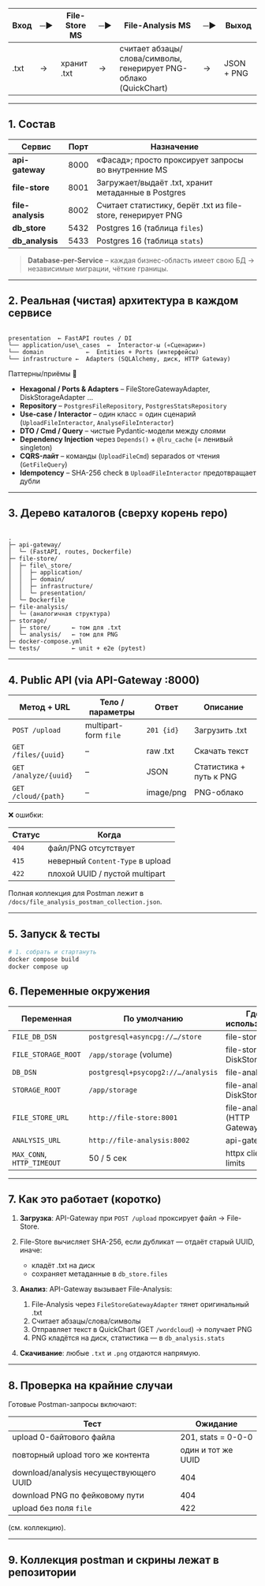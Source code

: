 
| Вход | ─► | File-Store MS | ─► | File-Analysis MS | ─► | Выход |
|------|----|---------------|----|------------------|----|--------|
| .txt | →  | хранит .txt   | →  | считает абзацы/слова/символы, генерирует PNG-облако (QuickChart) | →  | JSON + PNG |

---

## 1. Состав

| Сервис           | Порт | Назначение                                          |
|------------------|------|-----------------------------------------------------|
| **api-gateway**  | 8000 | «Фасад»; просто проксирует запросы во внутренние MS |
| **file-store**   | 8001 | Загружает/выдаёт .txt, хранит метаданные в Postgres |
| **file-analysis**| 8002 | Считает статистику, берёт .txt из file-store, генерирует PNG |
| **db\_store**    | 5432 | Postgres 16 (таблица `files`)                       |
| **db\_analysis** | 5433 | Postgres 16 (таблица `stats`)                       |

> **Database-per-Service** – каждая бизнес-область имеет свою БД → независимые миграции, чёткие границы.

---

## 2. Реальная (чистая) архитектура в каждом сервисе

```

presentation  ← FastAPI routes / DI
└── application/use\_cases  ←  Interactor-ы («Сценарии»)
└── domain            ←  Entities + Ports (интерфейсы)
└── infrastructure ←  Adapters (SQLAlchemy, диск, HTTP Gateway)

```

Паттерны/приёмы 🔹
- **Hexagonal / Ports & Adapters** – FileStoreGatewayAdapter, DiskStorageAdapter …  
- **Repository** – `PostgresFileRepository`, `PostgresStatsRepository`
- **Use-case / Interactor** – один класс = один сценарий (`UploadFileInteractor`, `AnalyseFileInteractor`)
- **DTO / Cmd / Query** – чистые Pydantic-модели между слоями
- **Dependency Injection** через `Depends()` + `@lru_cache` (= ленивый singleton)
- **CQRS-лайт** – команды (`UploadFileCmd`) separados от чтения (`GetFileQuery`)
- **Idempotency** – SHA-256 check в `UploadFileInteractor` предотвращает дубли

---

## 3. Дерево каталогов (сверху корень repo)

```

.
├─ api-gateway/
│  └─ (FastAPI, routes, Dockerfile)
├─ file-store/
│  ├─ file\_store/
│  │  ├─ application/
│  │  ├─ domain/
│  │  ├─ infrastructure/
│  │  └─ presentation/
│  └─ Dockerfile
├─ file-analysis/
│  └─ (аналогичная структура)
├─ storage/
│  ├─ store/      ← том для .txt
│  └─ analysis/   ← том для PNG
├─ docker-compose.yml
└─ tests/         ← unit + e2e (pytest)

````

---

## 4. Public API (via API-Gateway :8000)

| Метод + URL                     | Тело / параметры              | Ответ | Описание |
|---------------------------------|------------------------------|-------|-----------|
| `POST /upload`                  | multipart-form `file`        | `201 {id}` | Загрузить .txt |
| `GET /files/{uuid}`             | –                            | raw .txt | Скачать текст |
| `GET /analyze/{uuid}`           | –                            | JSON  | Статистика + путь к PNG |
| `GET /cloud/{path}`             | –                            | image/png | PNG-облако |

❌ ошибки:

| Статус | Когда |
|--------|-------|
| `404`  | файл/PNG отсутствует |
| `415`  | неверный `Content-Type` в upload |
| `422`  | плохой UUID / пустой multipart |

Полная коллекция для Postman лежит в ​`/docs/file_analysis_postman_collection.json`.

---

## 5. Запуск & тесты

```bash
# 1. собрать и стартануть
docker compose build
docker compose up
````

## 6. Переменные окружения

| Переменная                 | По умолчанию                       | Где используется             |
| -------------------------- | ---------------------------------- | ---------------------------- |
| `FILE_DB_DSN`              | `postgresql+asyncpg://…/store`     | file-store                   |
| `FILE_STORAGE_ROOT`        | `/app/storage` (volume)            | file-store / DiskStorage     |
| `DB_DSN`                   | `postgresql+psycopg2://…/analysis` | file-analysis                |
| `STORAGE_ROOT`             | `/app/storage`                     | file-analysis / DiskStorage  |
| `FILE_STORE_URL`           | `http://file-store:8001`           | file-analysis (HTTP Gateway) |
| `ANALYSIS_URL`             | `http://file-analysis:8002`        | api-gateway                  |
| `MAX_CONN`, `HTTP_TIMEOUT` | 50 / 5 сек                         | httpx client limits          |

---

## 7. Как это работает (коротко)

1. **Загрузка**: API-Gateway при `POST /upload` проксирует файл → File-Store.
2. File-Store вычисляет SHA-256, если дубликат — отдаёт старый UUID, иначе:

   * кладёт .txt на диск
   * сохраняет метаданные в `db_store.files`
3. **Анализ**: API-Gateway вызывает File-Analysis:

   1. File-Analysis через `FileStoreGatewayAdapter` тянет оригинальный .txt
   2. Считает абзацы/слова/символы
   3. Отправляет текст в QuickChart (GET `/wordcloud`) → получает PNG
   4. PNG кладётся на диск, статистика — в `db_analysis.stats`
4. **Скачивание**: любые `.txt` и `.png` отдаются напрямую.

---

## 8. Проверка на крайние случаи

Готовые Postman-запросы включают:

| Тест                                   | Ожидание           |
| -------------------------------------- | ------------------ |
| upload 0-байтового файла               | 201, stats = 0-0-0 |
| повторный upload того же контента      | один и тот же UUID |
| download/analysis несуществующего UUID | 404                |
| download PNG по фейковому пути         | 404                |
| upload без поля `file`                 | 422                |

(см. коллекцию).

---

## 9. Коллекция postman и скрины лежат в репозитории
